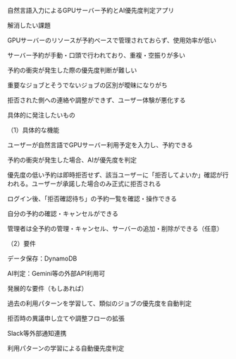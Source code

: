 自然言語入力によるGPUサーバー予約とAI優先度判定アプリ

解消したい課題

GPUサーバーのリソースが予約ベースで管理されておらず、使用効率が低い

サーバー予約が手動・口頭で行われており、重複・空振りが多い

予約の衝突が発生した際の優先度判断が難しい

重要なジョブとそうでないジョブの区別が曖昧になりがち

拒否された側への連絡や調整ができず、ユーザー体験が悪化する

具体的に発注したいもの

（1）具体的な機能

ユーザーが自然言語でGPUサーバー利用予定を入力し、予約できる

予約の衝突が発生した場合、AIが優先度を判定

優先度の低い予約は即時拒否せず、該当ユーザーに「拒否してよいか」確認が行われる。ユーザーが承諾した場合のみ正式に拒否される

ログイン後、「拒否確認待ち」の予約一覧を確認・操作できる

自分の予約の確認・キャンセルができる

管理者は全予約の管理・キャンセル、サーバーの追加・削除ができる（任意）

（2）要件

データ保存：DynamoDB

AI判定：Gemini等の外部API利用可

発展的な要件（もしあれば）

過去の利用パターンを学習して、類似のジョブの優先度を自動判定

拒否時の異議申し立てや調整フローの拡張

Slack等外部通知連携

利用パターンの学習による自動優先度判定